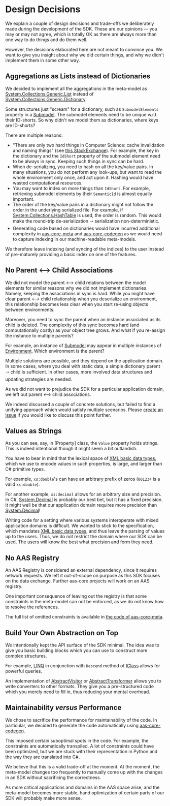 # Design Decisions

We explain a couple of design decisions and trade-offs we deliberately made during the development of the SDK.
These are our opinions — you may or may not agree, which is totally OK as there are always more than one way to do things and do them well.

However, the decisions elaborated here are not meant to convince you. 
We want to give you insight about why we did certain things, and why we didn't implement them in some other way.  

## Aggregations as Lists instead of Dictionaries

We decided to implement all the aggregations in the meta-model as [System.Collections.Generic.List] instead of [System.Collections.Generic.Dictionary].

[System.Collections.Generic.List]: https://docs.microsoft.com/en-us/dotnet/api/system.collections.generic.list-1
[System.Collections.Generic.Dictionary]: https://docs.microsoft.com/en-us/dotnet/api/system.collections.generic.dictionary-2?view=net-6.0

Some structures just "scream" for a dictionary, such as `SubmodelElements` property in a [Submodel].
The submodel elements need to be unique w.r.t. their ID-shorts.
So why didn't we model them as dictionaries, where keys are ID-shorts?

[Submodel]: api/AasCore.Aas3_0_RC02.Submodel.yml

There are multiple reasons:

* "There are only two hard things in Computer Science: cache invalidation and naming things" (see [this StackExchange]).
  For example, the key in the dictionary and the `IdShort` property of the submodel element need to be always in sync.
  Keeping such things in sync can be hard.
* When de-serializing, you need to hash on all the key/value pairs.
  In many situations, you do not perform any look-ups, but want to read the whole environment only once, and act upon it.
  Hashing would have wasted computational resources.
* You may want to index on more things than `IdShort`.
  For example, retrieving submodel elements by their `SemanticId` is almost equally important.
* The order of the key/value pairs in a dictionary might not follow the order in the underlying serialized file.
  For example, if [System.Collections.HashTable] is used, the order is random.
  This would make the round-trip de-serialization 🠒 serialization non-deterministic.
* Generating code based on dictionaries would have incurred additional complexity in [aas-core-meta] and [aas-core-codegen] as we would need to capture indexing in our machine-readable meta-models.

[this StackExchange]: https://skeptics.stackexchange.com/questions/19836/has-phil-karlton-ever-said-there-are-only-two-hard-things-in-computer-science
[System.Collections.HashTable]: https://docs.microsoft.com/en-us/dotnet/api/system.collections.hashtable
[aas-core-meta]: https://github.com/aas-core-works/aas-core-meta/
[aas-core-codegen]: https://github.com/aas-core-works/aas-core-codegen/

We therefore leave indexing (and syncing of the indices) to the user instead of pre-maturely providing a basic index on one of the features.

## No Parent ⟷ Child Associations

We did not model the parent ⟷ child relations between the model elements for similar reasons why we did not implement dictionaries.
Namely, keeping the associations in sync is hard.
While you might have clear parent ⟷ child relationship when you deserialize an environment, this relationship becomes less clear when you start re-using objects between environments.

Moreover, you need to sync the parent when an instance associated as its child is deleted.
The complexity of this sync becomes hard (and computationally costly) as your object tree grows.
And what if you re-assign the instance to multiple parents?

For example, an instance of [Submodel] may appear in multiple instances of [Environment].
Which environment is the parent?

[Environment]: api/AasCore.Aas3_0_RC02.Environment.yml

Multiple solutions are possible, and they depend on the application domain.
In some cases, where you deal with static data, a simple dictionary parent 🠒 child is sufficient.
In other cases, more involved data structures and updating strategies are needed.

As we did not want to prejudice the SDK for a particular application domain, we left out parent ⟷ child associations.

We indeed discussed a couple of concrete solutions, but failed to find a unifying approach which would satisfy multiple scenarios.
Please [create an issue] if you would like to discuss this point further.

[create an issue]: https://github.com/aas-core-works/aas-core3.0rc02-csharp/issues/new/choose

## Values as Strings

As you can see, say, in [Property] class, the `Value` property holds strings.
This is indeed intentional though it might seem a bit outlandish.

[Propery]: api/AasCore.Aas3_0_RC02.Property.yml

You have to bear in mind that the lexical space of [XML basic data types], which we use to encode values in such properties, is large, and larger than C# primitive types.

[XML basic data types]: https://www.w3.org/TR/xmlschema-2/

For example, `xs:double`'s can have an arbitrary prefix of zeros (`001234` is a valid `xs:double`).

For another example, `xs:decimal` allows for an arbitrary size and precision.
In C#, [System.Decimal] is probably our best bet, but it has a fixed precision.
It might well be that our application domain requires more precision than [System.Decimal]!

[System.Decimal]: https://docs.microsoft.com/en-us/dotnet/api/system.decimal

Writing code for a setting where various systems interoperate with mixed application domains is difficult.
We wanted to stick to the specification, which mandates [XML basic data types], and thus leave the parsing of values up to the users.
Thus, we do not restrict the domain where our SDK can be used.
The users will know the best what precision and form they need.

## No AAS Registry

An AAS Registry is considered an external dependency, since it requires network requests.
We left it out-of-scope on purpose as this SDK focuses on the data exchange.
Further aas-core projects will work on an AAS registry.

One important consequence of leaving out the registry is that some constraints in the meta-model can not be enforced, as we do not know how to resolve the references.

The full list of omitted constraints is available in [the code of aas-core-meta].

[the code of aas-core-meta]: https://github.com/aas-core-works/aas-core-meta/blob/931b355682c4a7b84a2fb94932cf09bcf7ce9a1f/aas_core_meta/v3rc2.py#L4

## Build Your Own Abstraction on Top

We intentionally kept the API surface of the SDK minimal.
The idea was to give you basic building blocks which you can use to construct more complex structures.

For example, [LINQ] in conjunction with `Descend` method of [IClass] allows for powerful queries.

[LINQ]: https://docs.microsoft.com/en-us/dotnet/csharp/programming-guide/concepts/linq/
[IClass]: api/AasCore.Aas3_0_RC02.IClass.yml

An implementation of [AbstractVisitor] or [AbstractTransformer] allows you to write converters to other formats.
They give you a pre-structured code which you merely need to fill in, thus reducing your mental overhead. 

[AbstractVisitor]: api/AasCore.Aas3_0_RC02.Visitation.AbstractVisitor.yml
[AbstractTransformer]: api/AasCore.Aas3_0_RC02.Visitation.AbstractTransformer-1.yml

## Maintainability *versus* Performance

We chose to sacrifice the performance for maintainability of the code.
In particular, we decided to generate the code automatically using [aas-core-codegen].

This imposed certain suboptimal spots in the code.
For example, the constraints are automatically transpiled.
A lot of constraints could have been optimized, but we are stuck with their representation in Python and the way they are translated into C#.

We believe that this is a valid trade-off at the moment.
At the moment, the meta-model changes too frequently to manually come up with the changes in an SDK without sacrificing the correctness.

As more critical applications and domains in the AAS space arise, and the meta-model becomes more stable, hand optimization of certain parts of our SDK will probably make more sense.
